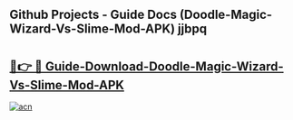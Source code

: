 ## Github Projects - Guide Docs (Doodle-Magic-Wizard-Vs-Slime-Mod-APK) jjbpq

# <h2><a href="https://apkcomod.com?title=Doodle-Magic-Wizard-Vs-Slime-Mod-APK">🔗👉 🔴 Guide-Download-Doodle-Magic-Wizard-Vs-Slime-Mod-APK </a></h2>

[![acn](https://github.com/user-attachments/assets/0f9c940e-d8b0-45ae-aac7-cd30a18b3e1c)](https://apkcomod.com?title=Doodle-Magic-Wizard-Vs-Slime-Mod-APK)
